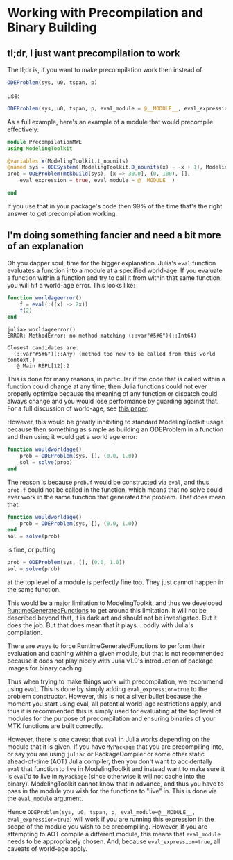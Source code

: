 # Working with Precompilation and Binary Building

## tl;dr, I just want precompilation to work

The tl;dr is, if you want to make precompilation work then instead of

```julia
ODEProblem(sys, u0, tspan, p)
```

use:

```julia
ODEProblem(sys, u0, tspan, p, eval_module = @__MODULE__, eval_expression = true)
```

As a full example, here's an example of a module that would precompile effectively:

```julia
module PrecompilationMWE
using ModelingToolkit

@variables x(ModelingToolkit.t_nounits)
@named sys = ODESystem([ModelingToolkit.D_nounits(x) ~ -x + 1], ModelingToolkit.t_nounits)
prob = ODEProblem(mtkbuild(sys), [x => 30.0], (0, 100), [],
    eval_expression = true, eval_module = @__MODULE__)

end
```

If you use that in your package's code then 99% of the time that's the right answer to get
precompilation working.

## I'm doing something fancier and need a bit more of an explanation

Oh you dapper soul, time for the bigger explanation. Julia's `eval` function evaluates a
function into a module at a specified world-age. If you evaluate a function within a function
and try to call it from within that same function, you will hit a world-age error. This looks like:

```julia
function worldageerror()
    f = eval(:((x) -> 2x))
    f(2)
end
```

```
julia> worldageerror()
ERROR: MethodError: no method matching (::var"#5#6")(::Int64)

Closest candidates are:
  (::var"#5#6")(::Any) (method too new to be called from this world context.)
   @ Main REPL[12]:2
```

This is done for many reasons, in particular if the code that is called within a function could change
at any time, then Julia functions could not ever properly optimize because the meaning of any function
or dispatch could always change and you would lose performance by guarding against that. For a full
discussion of world-age, see [this paper](https://arxiv.org/abs/2010.07516).

However, this would be greatly inhibiting to standard ModelingToolkit usage because then something as
simple as building an ODEProblem in a function and then using it would get a world age error:

```julia
function wouldworldage()
    prob = ODEProblem(sys, [], (0.0, 1.0))
    sol = solve(prob)
end
```

The reason is because `prob.f` would be constructed via `eval`, and thus `prob.f` could not be called
in the function, which means that no solve could ever work in the same function that generated the
problem. That does mean that:

```julia
function wouldworldage()
    prob = ODEProblem(sys, [], (0.0, 1.0))
end
sol = solve(prob)
```

is fine, or putting

```julia
prob = ODEProblem(sys, [], (0.0, 1.0))
sol = solve(prob)
```

at the top level of a module is perfectly fine too. They just cannot happen in the same function.

This would be a major limitation to ModelingToolkit, and thus we developed
[RuntimeGeneratedFunctions](https://github.com/SciML/RuntimeGeneratedFunctions.jl) to get around
this limitation. It will not be described beyond that, it is dark art and should not be investigated.
But it does the job. But that does mean that it plays... oddly with Julia's compilation.

There are ways to force RuntimeGeneratedFunctions to perform their evaluation and caching within
a given module, but that is not recommended because it does not play nicely with Julia v1.9's
introduction of package images for binary caching.

Thus when trying to make things work with precompilation, we recommend using `eval`. This is
done by simply adding `eval_expression=true` to the problem constructor. However, this is not
a silver bullet because the moment you start using eval, all potential world-age restrictions
apply, and thus it is recommended this is simply used for evaluating at the top level of modules
for the purpose of precompilation and ensuring binaries of your MTK functions are built correctly.

However, there is one caveat that `eval` in Julia works depending on the module that it is given.
If you have `MyPackage` that you are precompiling into, or say you are using `juliac` or PackageCompiler
or some other static ahead-of-time (AOT) Julia compiler, then you don't want to accidentally `eval`
that function to live in ModelingToolkit and instead want to make sure it is `eval`'d to live in `MyPackage`
(since otherwise it will not cache into the binary). ModelingToolkit cannot know that in advance, and thus
you have to pass in the module you wish for the functions to "live" in. This is done via the `eval_module`
argument.

Hence `ODEProblem(sys, u0, tspan, p, eval_module=@__MODULE__, eval_expression=true)` will work if you
are running this expression in the scope of the module you wish to be precompiling. However, if you are
attempting to AOT compile a different module, this means that `eval_module` needs to be appropriately
chosen. And, because `eval_expression=true`, all caveats of world-age apply.
